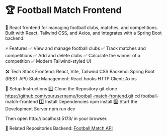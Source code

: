 # 🏆 Football Match Frontend

🚀 React frontend for managing football clubs, matches, and competitions. Built with React, Tailwind CSS, and Axios, and integrates with a Spring Boot backend.

⚡ Features
✅ View and manage football clubs
✅ Track matches and competitions
✅ Add and delete clubs
✅ Calculate the winner of a competition
✅ Modern Tailwind-styled UI

🛠️ Tech Stack
Frontend: React, Vite, Tailwind CSS
Backend: Spring Boot (REST API)
State Management: React hooks
HTTP Client: Axios

🚀 Setup Instructions
1️⃣ Clone the Repository
git clone https://github.com/yourusername/football-match-frontend.git
cd football-match-frontend
2️⃣ Install Dependencies
npm install
3️⃣ Start the Development Server
npm run dev

Then open http://localhost:5173/ in your browser.

🔗 Related Repositories
Backend: [Football Match API](https://github.com/Aleksandar882/football-match-api)
